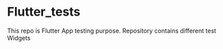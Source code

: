 # Flutter_tests
This repo is Flutter App testing purpose. Repository contains different test Widgets
